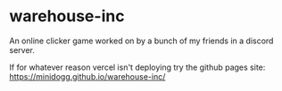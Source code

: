 # warehouse-inc
An online clicker game worked on by a bunch of my friends in a discord server.

If for whatever reason vercel isn't deploying try the github pages site: https://minidogg.github.io/warehouse-inc/
